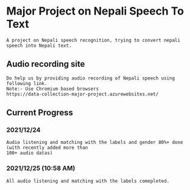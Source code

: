 # Major Project on Nepali Speech To Text

    A project on Nepali speech recognition, trying to convert nepali speech into Nepali text.

## Audio recording site

    Do help us by providing audio recording of Nepali speech using following link.
    Note:- Use Chromium based browsers
    https://data-collection-major-project.azurewebsites.net/

## Current Progress

### 2021/12/24

    Audio listening and matching with the labels and gender 80%+ done (with recently added more than
    100+ audio datas)

### 2021/12/25 (10:58 AM)

    All audio listening and matching with the labels comepleted.
